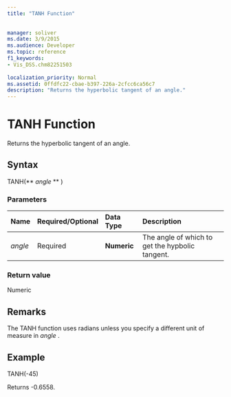 ```yaml
---
title: "TANH Function"
 
 
manager: soliver
ms.date: 3/9/2015
ms.audience: Developer
ms.topic: reference
f1_keywords:
- Vis_DSS.chm82251503
 
localization_priority: Normal
ms.assetid: 0ffdfc22-cbae-b397-226a-2cfcc6ca56c7
description: "Returns the hyperbolic tangent of an angle."
---
```


# TANH Function

Returns the hyperbolic tangent of an angle. 
  
## Syntax

TANH(** *angle* ** ) 
  
### Parameters

|**Name**|**Required/Optional**|**Data Type**|**Description**|
|:-----|:-----|:-----|:-----|
| _angle_ <br/> |Required  <br/> |**Numeric** <br/> |The angle of which to get the hypbolic tangent.  <br/> |
   
### Return value

Numeric
  
## Remarks

The TANH function uses radians unless you specify a different unit of measure in  *angle*  . 
  
## Example

TANH(-45) 
  
Returns -0.6558. 
  

